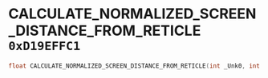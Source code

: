 # CALCULATE_NORMALIZED_SCREEN_DISTANCE_FROM_RETICLE `0xD19EFFC1`

```cpp
float CALCULATE_NORMALIZED_SCREEN_DISTANCE_FROM_RETICLE(int _Unk0, int _Unk1);
```